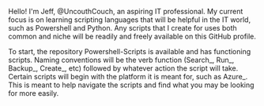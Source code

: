 Hello! I'm Jeff, @UncouthCouch, an aspiring IT professional. My current focus is on learning scripting languages that will be helpful in the IT world, such as Powershell and Python.
Any scripts that I create for uses both common and niche will be readily and freely available on this GitHub profile. 

To start, the repository Powershell-Scripts is available and has functioning scripts. Naming conventions will be the verb function (Search_, Run_, Backup_, Create_, etc) followed by whatever action the script will take. Certain scripts will begin with the platform it is meant for, such as Azure_. This is meant to help navigate the scripts and find what you may be looking for more easily.

<!---
UncouthCouch/UncouthCouch is a ✨ special ✨ repository because its `README.md` (this file) appears on your GitHub profile.
You can click the Preview link to take a look at your changes.
--->
